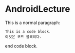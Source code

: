 # AndroidLecture

This is a normal paragraph:

    This is a code block.
    이것은 코드 블록이다.
    
end code block.
